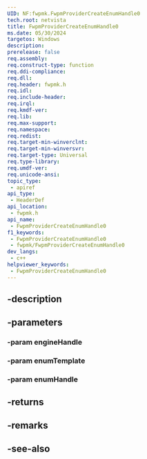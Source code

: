 ```yaml
---
UID: NF:fwpmk.FwpmProviderCreateEnumHandle0
tech.root: netvista
title: FwpmProviderCreateEnumHandle0
ms.date: 05/30/2024
targetos: Windows
description: 
prerelease: false
req.assembly: 
req.construct-type: function
req.ddi-compliance: 
req.dll: 
req.header: fwpmk.h
req.idl: 
req.include-header: 
req.irql: 
req.kmdf-ver: 
req.lib: 
req.max-support: 
req.namespace: 
req.redist: 
req.target-min-winverclnt: 
req.target-min-winversvr: 
req.target-type: Universal
req.type-library: 
req.umdf-ver: 
req.unicode-ansi: 
topic_type:
 - apiref
api_type:
 - HeaderDef
api_location:
 - fwpmk.h
api_name:
 - FwpmProviderCreateEnumHandle0
f1_keywords:
 - FwpmProviderCreateEnumHandle0
 - fwpmk/FwpmProviderCreateEnumHandle0
dev_langs:
 - c++
helpviewer_keywords:
 - FwpmProviderCreateEnumHandle0
---
```


## -description

## -parameters

### -param engineHandle

### -param enumTemplate

### -param enumHandle

## -returns

## -remarks

## -see-also


